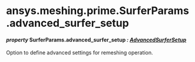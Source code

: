 # ansys.meshing.prime.SurferParams.advanced_surfer_setup



#### *property* SurferParams.advanced_surfer_setup *: [AdvancedSurferSetup](ansys.meshing.prime.AdvancedSurferSetup.md#ansys.meshing.prime.AdvancedSurferSetup)*

Option to define advanced settings for remeshing operation.

<!-- !! processed by numpydoc !! -->
